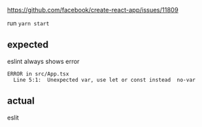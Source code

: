 https://github.com/facebook/create-react-app/issues/11809

run `yarn start`

## expected

eslint always shows error

```
ERROR in src/App.tsx
  Line 5:1:  Unexpected var, use let or const instead  no-var
```

## actual

eslit
